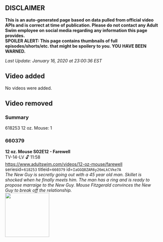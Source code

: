 ## DISCLAIMER
**This is an auto-generated page based on data pulled from official video APIs and is correct at time of publication. Please do not contact any Adult Swim employee on social media regarding any information this page provides.**  
**SPOILER ALERT: This page contains thumbnails of full episodes/shorts/etc. that might be spoilery to you. YOU HAVE BEEN WARNED.**  

_Last Update: January 16, 2020 at 23:00:36 EST_
## Video added
No videos were added.  
## Video removed
### Summary
618253 12 oz. Mouse: 1  
### 660379
**12 oz. Mouse S02E12 - Farewell**  
TV-14-LV 🔓 11:58  
https://www.adultswim.com/videos/12-oz-mouse/farewell  
seriesid=`618253` titleid=`660379` id=`IaGGQ8ZAR6y26mLkCVke7A`  
_The New Guy is secretly going out with a 45 year old man. Skillet is shocked when he finally meets him. The man has a ring and is ready to propose marraige to the New Guy.  Mouse Fitzgerald convinces the New Guy to break off the relationship._  
<a href="https://i.cdn.turner.com/adultswim/big/video/episode-thumbs-16x9/12oz_cc_019_pt2-04.jpg"><img src="https://i.cdn.turner.com/adultswim/big/video/episode-thumbs-16x9/12oz_cc_019_pt2-04.jpg" height="144px" /></a>
